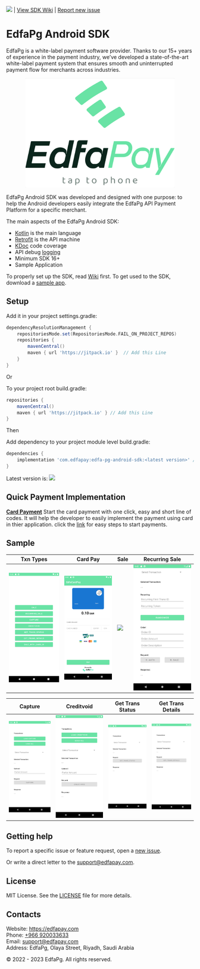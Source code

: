 [![](https://jitpack.io/v/edfapay/edfa-pg-android-sdk.svg)](https://jitpack.io/#edfapay/edfa-pg-android-sdk) | [View SDK Wiki](https://github.com/edfapay/edfa-pg-android-sdk/wiki) | [Report new issue](https://github.com/edfapay/edfa-pg-android-sdk/issues/new)

# EdfaPg Android SDK

EdfaPg is a white-label payment software provider. Thanks to our 15+ years of experience in the payment industry, we’ve developed a state-of-the-art white-label payment system that ensures smooth and uninterrupted payment flow for merchants across industries.

<p align="center">
  <a href="https://edfapay.com">
      <img src="/media/header.jpg" alt="EdfaPg" width="400px"/>
  </a>
</p>

EdfaPg Android SDK was developed and designed with one purpose: to help the Android developers easily integrate the EdfaPg API Payment Platform for a specific merchant.

The main aspects of the EdfaPg Android SDK:

- [Kotlin](https://developer.android.com/kotlin) is the main language
- [Retrofit](http://square.github.io/retrofit/) is the API machine
- [KDoc](https://kotlinlang.org/docs/reference/kotlin-doc.html) code coverage
- API debug [logging](https://github.com/square/okhttp/tree/master/okhttp-logging-interceptor)
- Minimum SDK 16+
- Sample Application

To properly set up the SDK, read [Wiki](https://github.com/edfapay/edfa-pg-android-sdk/wiki) first.
To get used to the SDK, download a [sample app](https://github.com/edfapay/edfa-pg-android-sdk/tree/master/sample).

## Setup

Add it in your project settings.gradle:
```groovy
dependencyResolutionManagement {
    repositoriesMode.set(RepositoriesMode.FAIL_ON_PROJECT_REPOS)
    repositories {
        mavenCentral()
        maven { url 'https://jitpack.io' }  // Add this Line
    }
}
```

Or

To your project root build.gradle:
```groovy
repositories {
    mavenCentral()
    maven { url 'https://jitpack.io' } // Add this Line
}
```

Then

Add dependency to your project module level build.gradle:
```groovy
dependencies {
    implementation 'com.edfapay:edfa-pg-android-sdk:<latest version>' // Add this Line with latest version
}
```

Latest version is: [![](https://jitpack.io/v/edfapay/edfa-pg-android-sdk.svg)](https://jitpack.io/#edfapay/edfa-pg-android-sdk)


## Quick Payment Implementation
[**Card Payment**](https://github.com/edfapay/edfa-pg-android-sdk/wiki/Edfa-Quick-Card-Payment)
Start the card payment with one click, easy and short line of codes. It will help the developer to easily implement the payment using card in thier application. click the [link](https://github.com/edfapay/edfa-pg-android-sdk/wiki/Edfa-Quick-Card-Payment) for easy steps to start payments.


## Sample

| Txn Types | Card Pay | Sale | Recurring Sale |
|-|-|-|-|
| ![](/media/txn-types.png) | ![](/media/card-pay.png) | ![](/media/sales.png) | ![](/media/recurring-sale.png) |

| Capture | Creditvoid | Get Trans Status | Get Trans Details |
|-|-|-|-|
| ![](/media/capture.png) | ![](/media/creditvoid.png) | ![](/media/get-trans-status.png) | ![](/media/get-trans-details.png) |

## Getting help

To report a specific issue or feature request, open a [new issue](https://github.com/edfapay/edfa-pg-android-sdk/issues/new).

Or write a direct letter to the [support@edfapay.com](mailto:support@edfapay.com).

## License

MIT License. See the [LICENSE](https://github.com/edfapay/edfa-pg-android-sdk/blob/main/LICENSE) file for more details.

## Contacts

Website: https://edfapay.com  
Phone: [+966 920033633](tel:+966920033633)  
Email: [support@edfapay.com](mailto:support@edfapay.com)  
Address: EdfaPg, Olaya Street, Riyadh, Saudi Arabia

© 2022 - 2023 EdfaPg. All rights reserved.
